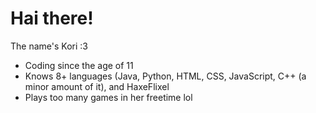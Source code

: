 # Hai there!
 The name's Kori :3

- Coding since the age of 11
- Knows 8+ languages (Java, Python, HTML, CSS, JavaScript, C++ (a minor amount of it), and HaxeFlixel
- Plays too many games in her freetime lol
